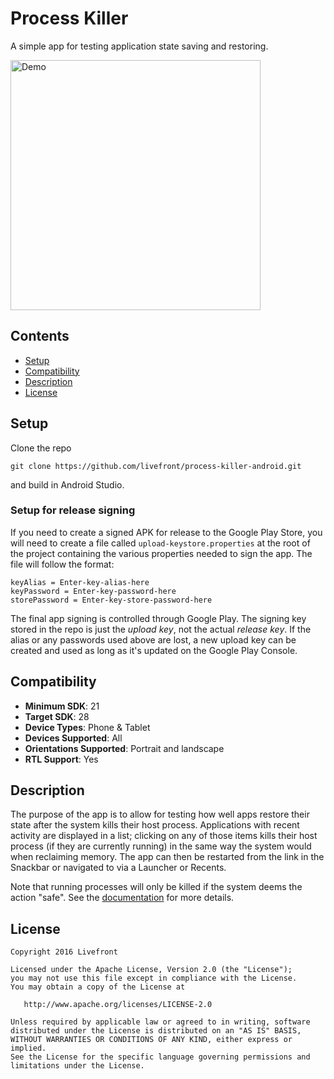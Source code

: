 # Process Killer

A simple app for testing application state saving and restoring.

<img src="art/process-killer-demo.gif" alt="Demo" width="400px">

## Contents

* [Setup](#setup)
* [Compatibility](#compatibility)
* [Description](#description)
* [License](#license)

<a name="setup"></a>
## Setup

Clone the repo

    git clone https://github.com/livefront/process-killer-android.git

and build in Android Studio.

### Setup for release signing

If you need to create a signed APK for release to the Google Play Store, you will need to create a file called `upload-keystore.properties` at the root of the project containing the various properties needed to sign the app. The file will follow the format:

```
keyAlias = Enter-key-alias-here
keyPassword = Enter-key-password-here
storePassword = Enter-key-store-password-here
```

The final app signing is controlled through Google Play. The signing key stored in the repo is just the _upload key_, not the actual _release key_. If the alias or any passwords used above are lost, a new upload key can be created and used as long as it's updated on the Google Play Console.

<a name="compatibility"></a>
## Compatibility

* **Minimum SDK**: 21
* **Target SDK**: 28
* **Device Types**: Phone & Tablet
* **Devices Supported**: All
* **Orientations Supported**: Portrait and landscape
* **RTL Support**: Yes

<a name="description"></a>
## Description

The purpose of the app is to allow for testing how well apps restore their state after the system kills their host process. Applications with recent activity are displayed in a list; clicking on any of those items kills their host process (if they are currently running) in the same way the system would when reclaiming memory. The app can then be restarted from the link in the Snackbar or navigated to via a Launcher or Recents.

Note that running processes will only be killed if the system deems the action "safe". See the [documentation](http://developer.android.com/guide/topics/processes/process-lifecycle.html) for more details.

<a name="license"></a>
## License

    Copyright 2016 Livefront

    Licensed under the Apache License, Version 2.0 (the "License");
    you may not use this file except in compliance with the License.
    You may obtain a copy of the License at

       http://www.apache.org/licenses/LICENSE-2.0

    Unless required by applicable law or agreed to in writing, software
    distributed under the License is distributed on an "AS IS" BASIS,
    WITHOUT WARRANTIES OR CONDITIONS OF ANY KIND, either express or implied.
    See the License for the specific language governing permissions and
    limitations under the License.
